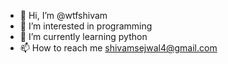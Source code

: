 - 👋 Hi, I’m @wtfshivam
- 👀 I’m interested in programming
- 🌱 I’m currently learning python
- 📫 How to reach me shivamsejwal4@gmail.com
